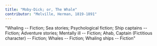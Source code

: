 ```yaml
---
title: "Moby-Dick; or, The Whale"
contributor: "Melville, Herman, 1819-1891"
---
```


"Whaling -- Fiction; Sea stories; Psychological fiction; Ship captains -- Fiction; Adventure stories; Mentally ill -- Fiction; Ahab, Captain (Fictitious character) -- Fiction; Whales -- Fiction; Whaling ships -- Fiction"
